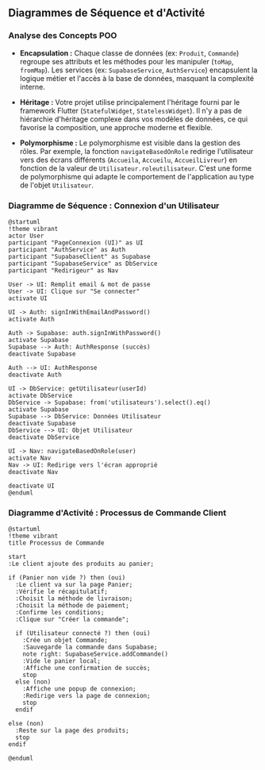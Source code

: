 ## Diagrammes de Séquence et d'Activité

### Analyse des Concepts POO

- **Encapsulation :** Chaque classe de données (ex: `Produit`, `Commande`) regroupe ses attributs et les méthodes pour les manipuler (`toMap`, `fromMap`). Les services (ex: `SupabaseService`, `AuthService`) encapsulent la logique métier et l'accès à la base de données, masquant la complexité interne.

- **Héritage :** Votre projet utilise principalement l'héritage fourni par le framework Flutter (`StatefulWidget`, `StatelessWidget`). Il n'y a pas de hiérarchie d'héritage complexe dans vos modèles de données, ce qui favorise la composition, une approche moderne et flexible.

- **Polymorphisme :** Le polymorphisme est visible dans la gestion des rôles. Par exemple, la fonction `navigateBasedOnRole` redirige l'utilisateur vers des écrans différents (`Accueila`, `Accueilu`, `AccueilLivreur`) en fonction de la valeur de `Utilisateur.roleutilisateur`. C'est une forme de polymorphisme qui adapte le comportement de l'application au type de l'objet `Utilisateur`.

### Diagramme de Séquence : Connexion d'un Utilisateur

```plantuml
@startuml
!theme vibrant
actor User
participant "PageConnexion (UI)" as UI
participant "AuthService" as Auth
participant "SupabaseClient" as Supabase
participant "SupabaseService" as DbService
participant "Redirigeur" as Nav

User -> UI: Remplit email & mot de passe
User -> UI: Clique sur "Se connecter"
activate UI

UI -> Auth: signInWithEmailAndPassword()
activate Auth

Auth -> Supabase: auth.signInWithPassword()
activate Supabase
Supabase --> Auth: AuthResponse (succès)
deactivate Supabase

Auth --> UI: AuthResponse
deactivate Auth

UI -> DbService: getUtilisateur(userId)
activate DbService
DbService -> Supabase: from('utilisateurs').select().eq()
activate Supabase
Supabase --> DbService: Données Utilisateur
deactivate Supabase
DbService --> UI: Objet Utilisateur
deactivate DbService

UI -> Nav: navigateBasedOnRole(user)
activate Nav
Nav -> UI: Redirige vers l'écran approprié
deactivate Nav

deactivate UI
@enduml
```

### Diagramme d'Activité : Processus de Commande Client

```plantuml
@startuml
!theme vibrant
title Processus de Commande

start
:Le client ajoute des produits au panier;

if (Panier non vide ?) then (oui)
  :Le client va sur la page Panier;
  :Vérifie le récapitulatif;
  :Choisit la méthode de livraison;
  :Choisit la méthode de paiement;
  :Confirme les conditions;
  :Clique sur "Créer la commande";

  if (Utilisateur connecté ?) then (oui)
    :Crée un objet Commande;
    :Sauvegarde la commande dans Supabase;
    note right: SupabaseService.addCommande()
    :Vide le panier local;
    :Affiche une confirmation de succès;
    stop
  else (non)
    :Affiche une popup de connexion;
    :Redirige vers la page de connexion;
    stop
  endif

else (non)
  :Reste sur la page des produits;
  stop
endif

@enduml
```

